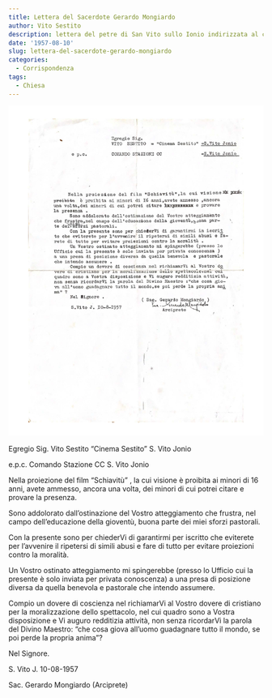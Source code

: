 ```yaml
---
title: Lettera del Sacerdote Gerardo Mongiardo
author: Vito Sestito
description: lettera del petre di San Vito sullo Ionio indirizzata al cinema per la moralizzazione degli spettacoli
date: '1957-08-10'
slug: lettera-del-sacerdote-gerardo-mongiardo
categories:
  - Corrispondenza
tags:
  - Chiesa
---
```


![1957-08-10 Lettera del Sacerdote Gerardo Mongiardo](images/19570810letteraSacMongiardo.jpg)

Egregio Sig. Vito Sestito “Cinema Sestito” S. Vito Jonio

e.p.c. Comando Stazione CC S. Vito Jonio

Nella proiezione del film “Schiavitù” , la cui visione è proibita ai minori di 16 anni, avete ammesso, ancora una volta, dei minori di cui potrei citare e provare la presenza.

Sono addolorato dall’ostinazione del Vostro atteggiamento che frustra, nel campo dell’educazione della gioventù, buona parte dei miei sforzi pastorali.

Con la presente sono per chiederVi di garantirmi per iscritto che eviterete per l’avvenire il ripetersi di simili abusi e fare di tutto per evitare proiezioni contro la moralità.

Un Vostro ostinato atteggiamento mi spingerebbe (presso lo Ufficio cui la presente è solo inviata per privata conoscenza) a una presa di posizione diversa da quella benevola e pastorale che intendo assumere.

Compio un dovere di coscienza nel richiamarVi al Vostro dovere di cristiano per la moralizzazione dello spettacolo, nel cui quadro sono a Vostra disposizione e Vi auguro redditizia attività, non senza ricordarVi la parola del Divino Maestro: “che cosa giova all’uomo guadagnare tutto il mondo, se poi perde la propria anima”?

Nel Signore.

S. Vito J. 10-08-1957

Sac. Gerardo Mongiardo (Arciprete)